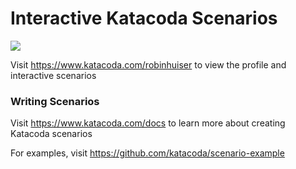 # Interactive Katacoda Scenarios

[![](http://shields.katacoda.com/katacoda/robinhuiser/count.svg)](https://www.katacoda.com/robinhuiser "Get your profile on Katacoda.com")

Visit https://www.katacoda.com/robinhuiser to view the profile and interactive scenarios

### Writing Scenarios
Visit https://www.katacoda.com/docs to learn more about creating Katacoda scenarios

For examples, visit https://github.com/katacoda/scenario-example

